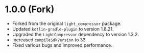 # 1.0.0 (Fork)

- Forked from the original `light_compressor` package.
- Updated `kotlin-gradle-plugin` to version 1.8.21.
- Upgraded the `LightCompressor` dependency to version 1.3.2.
- Increased `compileSdkVersion` to 33.
- Fixed various bugs and improved performance.
